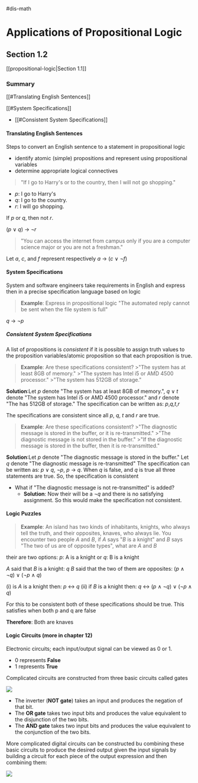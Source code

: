 #dis-math 
# Applications of Propositional Logic
## Section 1.2
[[propositional-logic|Section 1.1]]

### Summary 
[[#Translating English Sentences]]

[[#System Specifications]]
- [[#Consistent System Specifications]]


#### Translating English Sentences

Steps to convert an English sentence to a statement in propositional logic
- identify atomic (simple) propositions and represent using propositional variables
- determine appropriate logical connectives

>"If I go to Harry's or to the country, then I will not go shopping."

* *p*: I go to Harry's
* *q*: I go to the country.
* *r*: I will go shopping.

If *p* or *q*, then not *r*.

(*p* $\vee$ *q*) $\rightarrow$ $\neg$*r*

>"You can access the internet from campus only if you are a computer science major or you are not a freshman."

Let *a*, *c*, and *f* represent respectively
*a* $\rightarrow$ (*c* $\vee$ $\neg$*f*)

#### System Specifications

System and software engineers take requirements in English and express then in a precise specification language based on logic

>__Example__: Express in propositional logic
>"The automated reply cannot be sent when the file system is full"

*q* $\rightarrow$ $\neg$*p*

##### Consistent System Specifications

A list of propositions is *consistent* if it is possible to assign truth values to the proposition variables/atomic proposition so that each proposition is true.

>__Example__: Are these specifications consistent?
	>"The system has at least 8GB of memory."
	>"The system has Intel i5 or AMD 4500 processor."
	>"The system has 512GB of storage."

__Solution__:Let *p* denote "The system has at least 8GB of memory.", *q* $\vee$ *t* denote "The system has Intel i5 or AMD 4500 processor." and *r* denote "The has 512GB of storage." The specification can be written as: *p*,*q*,*t*,*r*

The specifications are consistent since all *p*, *q*, *t* and *r* are true.

>__Example__: Are these specifications consistent?
	>"The diagnostic message is stored in the buffer, or it is re-transmitted."
	>"The diagnostic message is not stored in the buffer."
	>"If the diagnostic message is stored in the buffer, then it is re-transmitted."

__Solution__:Let *p* denote "The diagnostic message is stored in the buffer." Let *q* denote "The diagnostic message is re-transmitted" The specification can be written as: *p* $\vee$ *q*, $\neg$*p*, *p* $\rightarrow$ *q*. When *q* is false, and *q* is true all three statements are true. So, the specification is consistent

* What if "The diagnostic message is not re-transmitted" is added?
	* __Solution__: Now their will be a $\neg$*q* and there is no satisfying assignment. So this would make the specification not consistent.
	
#### Logic Puzzles
>__Example__: An island has two kinds of inhabitants, knights, who always tell the truth, and their opposites, knaves, who always lie. You encounter two people *A* and *B*, if *A* says "*B* is a knight" and *B* says "The two of us are of opposite types", what are *A* and *B*

their are two options:
*p*: A is a knight or *q*: B is a knight

*A* said that *B* is a knight: *q*
*B* said that the two of them are opposites: (*p* $\wedge$ $\neg$*q*) $\vee$ ($\neg$*p* $\wedge$ *q*)

(i) is *A* is a knight then: *p* $\leftrightarrow$ *q*
(ii) if *B* is a knight then: *q* $\leftrightarrow$ (*p* $\wedge$ $\neg$*q*) $\vee$ ($\neg$*p* $\wedge$ *q*)

For this to be consistent both of these specifications should be true. This satisfies when both p and q are false

__Therefore__: Both are knaves

#### Logic Circuits (more in chapter 12)

Electronic circuits; each input/output signal can be viewed as 0 or 1.
* 0 represents __False__
* 1 represents __True__

Complicated circuits are constructed from three basic circuits called gates 

![](CaptureDis_BasicLogic.png)

* The inverter (__NOT gate__) takes an input and produces the negation of that bit.
* The __OR gate__ takes two input bits and produces the value equivalent to the disjunction of the two bits.
* The __AND gate__ takes two input bits and produces the value equivalent to the conjunction of the two bits.

More complicated digital circuits can be constructed bu combining these basic circuits to produce the desired output given the input signals by building a circuit for each piece of the output expression and then combining them:

![](CaptureDis_CombineGate.png)